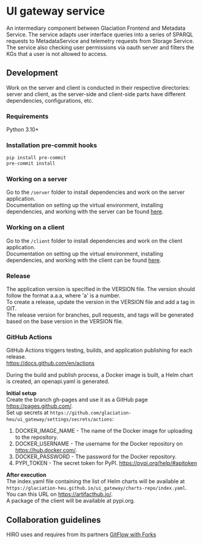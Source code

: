 # UI gateway service
An intermediary component between Glaciation Frontend and Metadata Service. The service adapts user interface queries into a series of SPARQL requests to MetadataService and telemetry requests from Storage Service. The service also checking user permissions via oauth server and filters the KGs that a user is not allowed to access.

## Development
Work on the server and client is conducted in their respective directories: server and client, as the server-side and client-side parts have different dependencies, configurations, etc.

### Requirements
Python 3.10+

### Installation pre-commit hooks
```bash
pip install pre-commit
pre-commit install
```

### Working on a server
Go to the `/server` folder to install dependencies and work on the server application.  
Documentation on setting up the virtual environment, installing dependencies, and working with the server can be found [here](./server/README.md).

### Working on a client
Go to the `/client` folder to install dependencies and work on the client application.  
Documentation on setting up the virtual environment, installing dependencies, and working with the client can be found [here](./client/README.md).

### Release
The application version is specified in the VERSION file. The version should follow the format a.a.a, where 'a' is a number.  
To create a release, update the version in the VERSION file and add a tag in GIT.  
The release version for branches, pull requests, and tags will be generated based on the base version in the VERSION file.

### GitHub Actions
GitHub Actions triggers testing, builds, and application publishing for each release.  
https://docs.github.com/en/actions

During the build and publish process, a Docker image is built, a Helm chart is created, an openapi.yaml is generated.

**Initial setup**  
Create the branch gh-pages and use it as a GitHub page https://pages.github.com/.  
Set up secrets at `https://github.com/glaciation-heu/ui_gateway/settings/secrets/actions`:
1. DOCKER_IMAGE_NAME - The name of the Docker image for uploading to the repository.
2. DOCKER_USERNAME - The username for the Docker repository on https://hub.docker.com/.
3. DOCKER_PASSWORD - The password for the Docker repository.
4. PYPI_TOKEN - The secret token for PyPI. https://pypi.org/help/#apitoken

**After execution**  
The index.yaml file containing the list of Helm charts will be available at `https://glaciation-heu.github.io/ui_gateway/charts-repo/index.yaml`. You can this URL on https://artifacthub.io/.  
A package of the client will be available at pypi.org.

## Collaboration guidelines
HIRO uses and requires from its partners [GitFlow with Forks](https://hirodevops.notion.site/GitFlow-with-Forks-3b737784e4fc40eaa007f04aed49bb2e?pvs=4)
